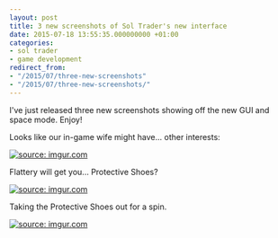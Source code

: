 ```yaml
---
layout: post
title: 3 new screenshots of Sol Trader's new interface
date: 2015-07-18 13:55:35.000000000 +01:00
categories:
- sol trader
- game development
redirect_from:
- "/2015/07/three-new-screenshots"
- "/2015/07/three-new-screenshots/"
---
```

I've just released three new screenshots showing off the new GUI and space mode. Enjoy!

Looks like our in-game wife might have... other interests:

<a href="http://imgur.com/2gwzvYN"><img src="http://i.imgur.com/2gwzvYN.png" title="source: imgur.com" /></a>

Flattery will get you... Protective Shoes?

<a href="http://imgur.com/m4lqzsO"><img src="http://i.imgur.com/m4lqzsO.png" title="source: imgur.com" /></a>

Taking the Protective Shoes out for a spin.

<a href="http://imgur.com/ZykCb33"><img src="http://i.imgur.com/ZykCb33.png" title="source: imgur.com" /></a>
